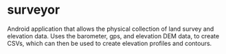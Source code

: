 # surveyor
Android application that allows the physical collection of land survey and elevation data. Uses the barometer, gps, and elevation DEM data, to create CSVs, which can then be used to create elevation profiles and contours.
